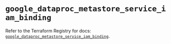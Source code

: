 # `google_dataproc_metastore_service_iam_binding`

Refer to the Terraform Registry for docs: [`google_dataproc_metastore_service_iam_binding`](https://registry.terraform.io/providers/hashicorp/google/6.46.0/docs/resources/dataproc_metastore_service_iam_binding).
